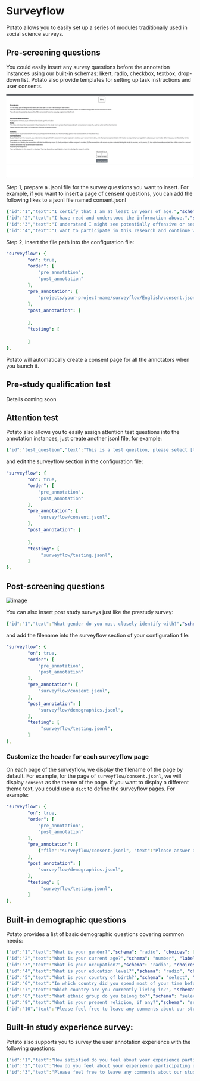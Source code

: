 # Surveyflow

Potato allows you to easily set up a series of modules traditionally
used in social science surveys.

## Pre-screening questions
You could easily insert any survey questions before the annotation instances using our
built-in schemas: likert, radio, checkbox, textbox, drop-down list.
Potato also provide templates for setting up task instructions and user
consents.

![image](img/screenshots/prescreening_questions.gif)

Step 1, prepare a .jsonl file for the survey questions you want to
insert. For example, if you want to insert a page of censent questions,
you can add the following likes to a jsonl file named consent.jsonl

``` YAML
{"id":"1","text":"I certify that I am at least 18 years of age.","schema": "radio", "choices": ["I agree", "I disagree"], "label_requirement": {"right_label":["I agree"]}}
{"id":"2","text":"I have read and understood the information above.","schema": "radio", "choices": ["Yes", "No"], "label_requirement": {"right_label":["Yes"]}}
{"id":"3","text":"I understand I might see potentially offensive or sexual content.","schema": "radio", "choices": ["Yes", "No"], "label_requirement": {"right_label":["Yes"]}}
{"id":"4","text":"I want to participate in this research and continue with the study.","schema": "radio", "choices": ["Yes", "No"], "label_requirement": {"right_label":["Yes"]}}
```

Step 2, insert the file path into the configuration file:

``` YAML
"surveyflow": {
        "on": true,
        "order": [
            "pre_annotation",
            "post_annotation"
        ],
        "pre_annotation": [
            "projects/your-project-name/surveyflow/English/consent.jsonl",
        ],
        "post_annotation": [

        ],
        "testing": [

        ]
},
```

Potato will automatically create a consent page for all the annotators
when you launch it.

## Pre-study qualification test 
Details coming soon

## Attention test

Potato also allows you to easily assign attention test questions into
the annotation instances, just create another jsonl file, for example:

``` YAML
{"id":"test_question","text":"This is a test question, please select [test_question_choice].", "choices": ["1", "2", "3", "4", "5"]}
```

and edit the surveyflow section in the configuration file:

``` YAML
"surveyflow": {
        "on": true,
        "order": [
            "pre_annotation",
            "post_annotation"
        ],
        "pre_annotation": [
            "surveyflow/consent.jsonl",
        ],
        "post_annotation": [

        ],
        "testing": [
             "surveyflow/testing.jsonl",
        ]
},
```

## Post-screening questions 

![image](img/screenshots/postscreening_questions.gif)

You can also insert post study surveys just like the prestudy survey:

``` YAML
{"id":"1","text":"What gender do you most closely identify with?","schema": "radio", "choices": ["Male", "Female", "Non-binary"], "label_requirement": {"required":true}}
```

and add the filename into the surveyflow section of your configuration
file:

``` YAML
"surveyflow": {
        "on": true,
        "order": [
            "pre_annotation",
            "post_annotation"
        ],
        "pre_annotation": [
            "surveyflow/consent.jsonl",
        ],
        "post_annotation": [
            "surveyflow/demographics.jsonl",
        ],
        "testing": [
             "surveyflow/testing.jsonl",
        ]
},
```
### Customize the header for each surveyflow page
On each page of the surveyflow, we display the filename of the page by default. For example,
for the page of `surveyflow/consent.jsonl`, we will display `consent` as the theme of the page.
If you want to display a different theme text, you could use a `dict` to define the surveyflow pages. For example:

``` YAML
"surveyflow": {
        "on": true,
        "order": [
            "pre_annotation",
            "post_annotation"
        ],
        "pre_annotation": [
            {"file":"surveyflow/consent.jsonl", "text":"Please answer all the consent questions"},
        ],
        "post_annotation": [
            "surveyflow/demographics.jsonl",
        ],
        "testing": [
             "surveyflow/testing.jsonl",
        ]
},
```


## Built-in demographic questions 
Potato provides a list of basic demographic questions covering common needs:

``` YAML
{"id":"1","text":"What is your gender?","schema": "radio", "choices": ["Woman", "Man", "Non-binary","Prefer not to disclose", "Prefer to self-describe (please specify)"], "has_free_response": {"instruction": ""},"label_requirement": {"required":true}}
{"id":"2","text":"What is your current age?","schema": "number", "label_requirement": {"required":true}}
{"id":"3","text":"What is your occupation?","schema": "radio", "choices": ["Employed", "Unemployed", "Student", "Retired", "Homemaker", "Self-employed", "Other"], "label_requirement": {"required":true}}
{"id":"4","text":"What is your education level?","schema": "radio", "choices": ["Less than a high school diploma", "High school diploma or equivalent", "College degree", "Graduate degree", "Other"], "label_requirement": {"required":true}}
{"id":"5","text":"What is your country of birth?","schema": "select", "use_predefined_labels": "country", "label_requirement": {"required":true}}
{"id":"6","text":"In which country did you spend most of your time before you turned 18?","schema": "select", "use_predefined_labels": "country", "label_requirement": {"required":true}}
{"id":"7","text":"Which country are you currently living in?", "schema": "select", "use_predefined_labels": "country", "label_requirement": {"required":true}}
{"id":"8","text":"What ethnic group do you belong to?","schema": "select", "use_predefined_labels": "ethnicity", "label_requirement": {"required":true}}
{"id":"9","text":"What is your present religion, if any?","schema": "select", "use_predefined_labels": "religion", "label_requirement": {"required":true}}
{"id":"10","text":"Please feel free to leave any comments about our study (optional)","schema": "text"}
```

## Built-in study experience survey:
Potato also supports you to survey the user annotation experience with the
following questions:

``` YAML
{"id":"1","text":"How satisfied do you feel about your experience participating our study?","schema": "radio", "choices": ["Not satisfied", "Satisfied", "Very satisfied"], "label_requirement": {"required":true}}
{"id":"2","text":"How do you feel about your experience participating our study compared with other studies?","schema": "radio", "choices": ["Much worse than others", "Worse than others", "Similar", "Better than others", "Much better than others"], "label_requirement": {"required":true}}
{"id":"3","text":"Please feel free to leave any comments about our study (optional)","schema": "text"}
```
